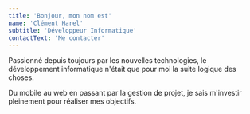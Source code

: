 ```yaml
---
title: 'Bonjour, mon nom est'
name: 'Clément Harel'
subtitle: 'Développeur Informatique'
contactText: 'Me contacter'
---
```


Passionné depuis toujours par les nouvelles technologies, le développement informatique n'était que pour moi la suite logique des choses.

Du mobile au web en passant par la gestion de projet, je sais m'investir pleinement pour réaliser mes objectifs.
